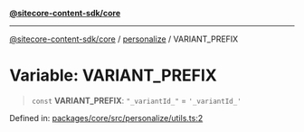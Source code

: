 [**@sitecore-content-sdk/core**](../../README.md)

***

[@sitecore-content-sdk/core](../../README.md) / [personalize](../README.md) / VARIANT\_PREFIX

# Variable: VARIANT\_PREFIX

> `const` **VARIANT\_PREFIX**: `"_variantId_"` = `'_variantId_'`

Defined in: [packages/core/src/personalize/utils.ts:2](https://github.com/Sitecore/xmc-jss-dev/blob/35056f84fa747509971da5c424c6da14ea501376/packages/core/src/personalize/utils.ts#L2)
